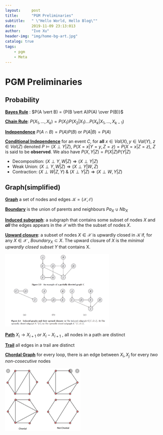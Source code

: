```yaml
---
layout:     post
title:      "PGM Preliminaries"
subtitle:   " \"Hello World, Hello Blog\""
date:       2019-11-09 23:13:013
author:     "Ive Xu"
header-img: "img/home-bg-art.jpg"
catalog: true
tags:
    - pgm
    - Meta
---
```


# PGM Preliminaries

## Probability

**<u>Bayes Rule</u>** : $P(A \vert B) = {P(B \vert A)P(A) \over P(B)}$

**<u>Chain Rule</u>**: $P(X_1, ..., X_k) = P(X_1)P(X_2 \vert X_1)...P(X_k \vert X_1, ..., X_{k-1})$

**<u>Independence</u>** $P(A \cap B) = P(A)P(B)$ or $P(A \vert B)=P(A)$

**<u>Conditional Independence</u>** for an event $C$, for **all** $x \in Val(X), y \in Val(Y),\ z \in Val(Z)$ denoted $P \vDash (X \perp Y \vert Z)$, $P(X=x \vert Y=y,Z=z) = P(X=x \vert Z=z)$, $Z$ is said to be **observed**. We also have $P(X, Y \vert Z) = P(X \vert Z)P(Y \vert Z)$

* Decomposition: $(X \perp Y , W  \vert  Z) \Rightarrow (X \perp Y  \vert  Z)$
* Weak Union: $(X \perp Y,W \vert Z) \Rightarrow (X \perp Y \vert  W, Z)$
* Contraction: $(X \perp W \vert Z, Y)\ \&\ (X \perp Y \vert Z) \Rightarrow (X \perp W,Y \vert Z)$

## Graph(simplified)

**<u>Graph</u>** a set of nodes and edges $\mathcal{K} = (\mathcal{X}, \mathcal{E})$

**<u>Boundary</u>** is the union of parents and neighbours $Pa_X\ \cup\ Nb_X$

**<u>Induced subgraph</u>**: a subgraph that contains some subset of nodes $X$ and ***all*** the edges appears in the $\mathcal{X}$ with the the subset of nodes $X$.

**<u>Upward closure</u>**: a subset of nodes $X \in \mathcal{X}$ is upwardly closed in $\mathcal{K}$ if, for any $X \in \mathcal{X}$ , $Boundary_X \subset X$. The upward closure of $X$ is the *minimal upwardly closed subset* $Y$ that contains X.

<img src="/img/post/image-20191027163342019.png" alt="image-20191027163342019" style="zoom:33%;" />

**<u>Path</u>** $X_i \rightarrow X_{i+1}\ or\ X_i-X_{i+1}$ , all nodes in a path are distinct

**<u>Trail</u>** all edges in a trail are distinct

**<u>Chordal Graph</u>** for every loop, there is an edge between $X_i, X_j$ for every *two non-cosecutive* nodes

<img src="/img/post/image-20191027170503828.png" alt="image-20191027170503828" style="zoom:25%;" />

